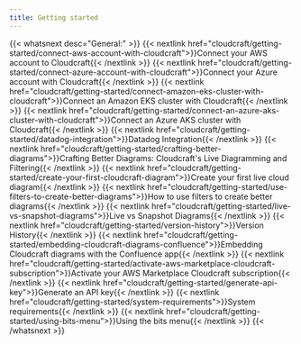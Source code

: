 ```yaml
---
title: Getting started
---
```


{{< whatsnext desc="General:" >}}
    {{< nextlink href="cloudcraft/getting-started/connect-aws-account-with-cloudcraft">}}Connect your AWS account to Cloudcraft{{< /nextlink >}}
    {{< nextlink href="cloudcraft/getting-started/connect-azure-account-with-cloudcraft">}}Connect your Azure account with Cloudcraft{{< /nextlink >}}
    {{< nextlink href="cloudcraft/getting-started/connect-amazon-eks-cluster-with-cloudcraft">}}Connect an Amazon EKS cluster with Cloudcraft{{< /nextlink >}}
    {{< nextlink href="cloudcraft/getting-started/connect-an-azure-aks-cluster-with-cloudcraft">}}Connect an Azure AKS cluster with Cloudcraft{{< /nextlink >}}
    {{< nextlink href="cloudcraft/getting-started/datadog-integration">}}Datadog Integration{{< /nextlink >}}
    {{< nextlink href="cloudcraft/getting-started/crafting-better-diagrams">}}Crafting Better Diagrams: Cloudcraft's Live Diagramming and Filtering{{< /nextlink >}}
    {{< nextlink href="cloudcraft/getting-started/create-your-first-cloudcraft-diagram">}}Create your first live cloud diagram{{< /nextlink >}}
    {{< nextlink href="cloudcraft/getting-started/use-filters-to-create-better-diagrams">}}How to use filters to create better diagrams{{< /nextlink >}}
    {{< nextlink href="cloudcraft/getting-started/live-vs-snapshot-diagrams">}}Live vs Snapshot Diagrams{{< /nextlink >}}
    {{< nextlink href="cloudcraft/getting-started/version-history">}}Version History{{< /nextlink >}}
    {{< nextlink href="cloudcraft/getting-started/embedding-cloudcraft-diagrams-confluence">}}Embedding Cloudcraft diagrams with the Confluence app{{< /nextlink >}}
    {{< nextlink href="cloudcraft/getting-started/activate-aws-marketplace-cloudcraft-subscription">}}Activate your AWS Marketplace Cloudcraft subscription{{< /nextlink >}}
    {{< nextlink href="cloudcraft/getting-started/generate-api-key">}}Generate an API key{{< /nextlink >}}
    {{< nextlink href="cloudcraft/getting-started/system-requirements">}}System requirements{{< /nextlink >}}
    {{< nextlink href="cloudcraft/getting-started/using-bits-menu">}}Using the bits menu{{< /nextlink >}}
{{< /whatsnext >}}
